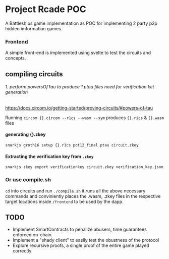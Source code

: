 # Project Rcade POC

A Battleships game implementation as POC for implementing 2 party p2p hidden imformation games.

### Frontend

A simple front-end is implemented using svelte to test the circuits and concepts.

## compiling circuits

###### 1. perform powersOfTau to produce \*.ptau files need for verification ket generation

https://docs.circom.io/getting-started/proving-circuits/#powers-of-tau

Running `circom {}.circom --r1cs --wasm --sym`
produces `{}.rics` & `{}.wasm` files

#### generating {}.zkey

`snarkjs groth16 setup {}.r1cs pot12_final.ptau circuit.zkey`

#### Extracting the verification key from `.zkey`

`snarkjs zkey export verificationkey circuit.zkey verification_key.json`

### Or use compile.sh

`cd` into circuits and run `./compile.sh` it runs all the above necessary commands and conviniently places the .wasm, .zkey files in the respective target locations inside `/frontend` to be used by the dapp.

## TODO

- Implement SmartContracts to penalize abusers, time guarantees enforced on-chain.
- Implement a "shady client" to easily test the obustness of the protocol
- Explore recursive proofs, a single proof of the entire game played correctly
